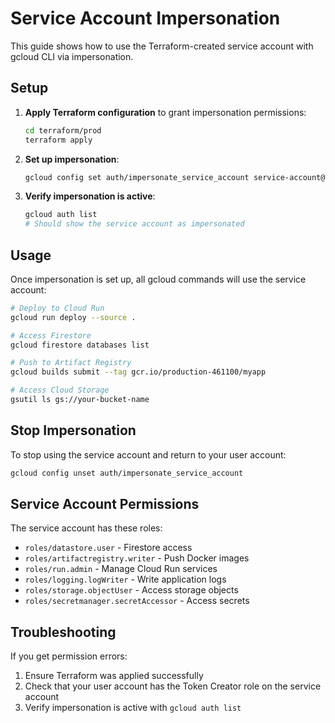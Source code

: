# Service Account Impersonation

This guide shows how to use the Terraform-created service account with gcloud CLI via impersonation.

## Setup

1. **Apply Terraform configuration** to grant impersonation permissions:
   ```bash
   cd terraform/prod
   terraform apply
   ```

2. **Set up impersonation**:
   ```bash
   gcloud config set auth/impersonate_service_account service-account@production-461100.iam.gserviceaccount.com
   ```

3. **Verify impersonation is active**:
   ```bash
   gcloud auth list
   # Should show the service account as impersonated
   ```

## Usage

Once impersonation is set up, all gcloud commands will use the service account:

```bash
# Deploy to Cloud Run
gcloud run deploy --source .

# Access Firestore
gcloud firestore databases list

# Push to Artifact Registry
gcloud builds submit --tag gcr.io/production-461100/myapp

# Access Cloud Storage
gsutil ls gs://your-bucket-name
```

## Stop Impersonation

To stop using the service account and return to your user account:

```bash
gcloud config unset auth/impersonate_service_account
```

## Service Account Permissions

The service account has these roles:
- `roles/datastore.user` - Firestore access
- `roles/artifactregistry.writer` - Push Docker images
- `roles/run.admin` - Manage Cloud Run services
- `roles/logging.logWriter` - Write application logs
- `roles/storage.objectUser` - Access storage objects
- `roles/secretmanager.secretAccessor` - Access secrets

## Troubleshooting

If you get permission errors:
1. Ensure Terraform was applied successfully
2. Check that your user account has the Token Creator role on the service account
3. Verify impersonation is active with `gcloud auth list`